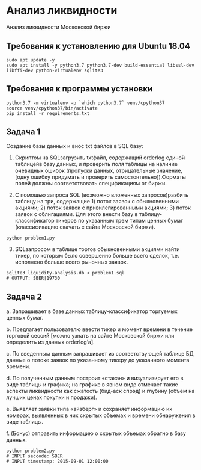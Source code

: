 # Анализ ликвидности

Анализ ликвидности Московской биржи

## Требования к установлению для Ubuntu 18.04

```
sudo apt update -y
sudo apt install -y python3.7 python3.7-dev build-essential libssl-dev libffi-dev python-virtualenv sqlite3
```

## Требования к программы установки

```
python3.7 -m virtualenv -p `which python3.7` venv/cpython37
source venv/cpython37/bin/activate
pip install -r requirements.txt
```

## Задача 1

Создание базы данных и внос txt файлов в SQL базу:

1. Скриптом на SQLзагрузить txtфайл, содержащий orderlog единой таблицейв базу данных, и проверить поля таблицы на наличие очевидных ошибок (пропуски данных, отрицательные значение, [одну ошибку придумать и проверить самостоятельно]).Форматы полей должны соответствовать спецификациям от биржи.

2. С помощью запроса SQL (возможно вложенных запросов)разбить таблицу на три, содержащие 1) поток заявок с обыкновенными акциями; 2) поток заявок с привилегированными акциями; 3) поток заявок с облигациями. Для этого внести базу в таблицу-классификатор тикеров по указанным трем типам ценных бумаг (классификацию скачать с сайта Московской биржи).

```
python problem1.py
```

3. SQLзапросом в таблице торгов обыкновенными акциями найти тикер, по которым было совершенно больше всего сделок, т.е. исполнено больше всего рыночных заявок.

```
sqlite3 liquidity-analysis.db < problem1.sql
# OUTPUT: SBER|19730
```

## Задача 2

a. Запрашивает в базе данных таблицу-классификатор торгуемых ценных бумаг.

b. Предлагает пользователю ввести тикер и момент времени в течение торговой сессий [можно узнать на сайте Московской биржи или определить из данных orderlog’а].

c. По введенным данным запрашивает из соответствующей таблице БД данные о потоке заявок по указанному тикеру до указанного момента времени.

d. По полученным данным построит «стакан» и визуализирует его в виде таблицы и графика; на графике в явном виде отмечает такие аспекты ликвидности как сжатость (бид-аск спрэд) и глубину (объем на лучших ценах покупки и продажи).

e. Выявляет заявки типа «айзберг» и сохраняет информацию их номерах, выявленных в них скрытых объемах и времени обнаружения в виде таблицы.

f. (Бонус) отправить информацию о скрытых объемах обратно в базу данных.

```
python problem2.py
# INPUT seccode: SBER
# INPUT timestamp: 2015-09-01 12:00:00
```
